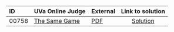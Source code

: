 | ID | UVa Online Judge | External | Link to solution |
|:---|:---|:---|:---:|
| 00758 | [The Same Game](https://onlinejudge.org/index.php?option=com_onlinejudge&Itemid=8&category=667&page=show_problem&problem=699) | [PDF](https://onlinejudge.org/external/7/758.pdf) | [Solution](https://github.com/versenyi98/uva-solutions/tree/main/solutions/00758%20-%20The%20Same%20Game)|
